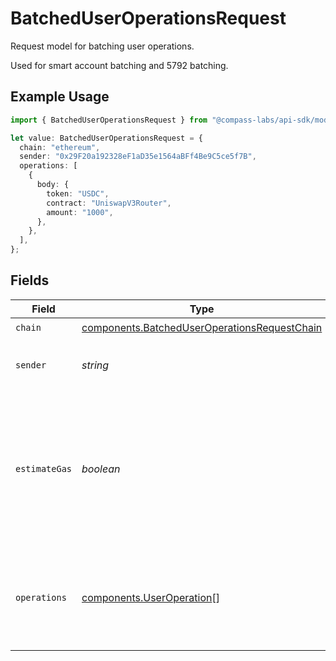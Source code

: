 # BatchedUserOperationsRequest

Request model for batching user operations.

Used for smart account batching and 5792 batching.

## Example Usage

```typescript
import { BatchedUserOperationsRequest } from "@compass-labs/api-sdk/models/components";

let value: BatchedUserOperationsRequest = {
  chain: "ethereum",
  sender: "0x29F20a192328eF1aD35e1564aBFf4Be9C5ce5f7B",
  operations: [
    {
      body: {
        token: "USDC",
        contract: "UniswapV3Router",
        amount: "1000",
      },
    },
  ],
};
```

## Fields

| Field                                                                                                                        | Type                                                                                                                         | Required                                                                                                                     | Description                                                                                                                  | Example                                                                                                                      |
| ---------------------------------------------------------------------------------------------------------------------------- | ---------------------------------------------------------------------------------------------------------------------------- | ---------------------------------------------------------------------------------------------------------------------------- | ---------------------------------------------------------------------------------------------------------------------------- | ---------------------------------------------------------------------------------------------------------------------------- |
| `chain`                                                                                                                      | [components.BatchedUserOperationsRequestChain](../../models/components/batcheduseroperationsrequestchain.md)                 | :heavy_check_mark:                                                                                                           | N/A                                                                                                                          |                                                                                                                              |
| `sender`                                                                                                                     | *string*                                                                                                                     | :heavy_check_mark:                                                                                                           | The address of the transaction sender.                                                                                       | 0x29F20a192328eF1aD35e1564aBFf4Be9C5ce5f7B                                                                                   |
| `estimateGas`                                                                                                                | *boolean*                                                                                                                    | :heavy_minus_sign:                                                                                                           | Determines whether to estimate gas costs for transactions, also verifying that the transaction can be successfully executed. |                                                                                                                              |
| `operations`                                                                                                                 | [components.UserOperation](../../models/components/useroperation.md)[]                                                       | :heavy_check_mark:                                                                                                           | List of possible user operations                                                                                             | {<br/>"body": {<br/>"action_type": "SET_ALLOWANCE",<br/>"amount": "1000",<br/>"contract": "UniswapV3Router",<br/>"token": "USDC"<br/>}<br/>} |